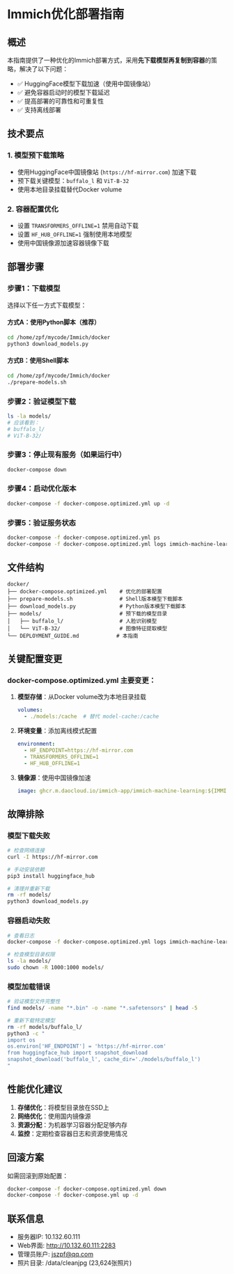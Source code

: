 # Immich优化部署指南

## 概述

本指南提供了一种优化的Immich部署方式，采用**先下载模型再复制到容器**的策略，解决了以下问题：

- ✅ HuggingFace模型下载加速（使用中国镜像站）
- ✅ 避免容器启动时的模型下载延迟
- ✅ 提高部署的可靠性和可重复性
- ✅ 支持离线部署

## 技术要点

### 1. 模型预下载策略
- 使用HuggingFace中国镜像站 (`https://hf-mirror.com`) 加速下载
- 预下载关键模型：`buffalo_l` 和 `ViT-B-32`
- 使用本地目录挂载替代Docker volume

### 2. 容器配置优化
- 设置 `TRANSFORMERS_OFFLINE=1` 禁用自动下载
- 设置 `HF_HUB_OFFLINE=1` 强制使用本地模型
- 使用中国镜像源加速容器镜像下载

## 部署步骤

### 步骤1：下载模型

选择以下任一方式下载模型：

#### 方式A：使用Python脚本（推荐）
```bash
cd /home/zpf/mycode/Immich/docker
python3 download_models.py
```

#### 方式B：使用Shell脚本
```bash
cd /home/zpf/mycode/Immich/docker
./prepare-models.sh
```

### 步骤2：验证模型下载
```bash
ls -la models/
# 应该看到：
# buffalo_l/
# ViT-B-32/
```

### 步骤3：停止现有服务（如果运行中）
```bash
docker-compose down
```

### 步骤4：启动优化版本
```bash
docker-compose -f docker-compose.optimized.yml up -d
```

### 步骤5：验证服务状态
```bash
docker-compose -f docker-compose.optimized.yml ps
docker-compose -f docker-compose.optimized.yml logs immich-machine-learning
```

## 文件结构

```
docker/
├── docker-compose.optimized.yml    # 优化的部署配置
├── prepare-models.sh               # Shell版本模型下载脚本
├── download_models.py              # Python版本模型下载脚本
├── models/                         # 预下载的模型目录
│   ├── buffalo_l/                  # 人脸识别模型
│   └── ViT-B-32/                   # 图像特征提取模型
└── DEPLOYMENT_GUIDE.md            # 本指南
```

## 关键配置变更

### docker-compose.optimized.yml 主要变更：
1. **模型存储**：从Docker volume改为本地目录挂载
   ```yaml
   volumes:
     - ./models:/cache  # 替代 model-cache:/cache
   ```

2. **环境变量**：添加离线模式配置
   ```yaml
   environment:
     - HF_ENDPOINT=https://hf-mirror.com
     - TRANSFORMERS_OFFLINE=1
     - HF_HUB_OFFLINE=1
   ```

3. **镜像源**：使用中国镜像加速
   ```yaml
   image: ghcr.m.daocloud.io/immich-app/immich-machine-learning:${IMMICH_VERSION:-release}
   ```

## 故障排除

### 模型下载失败
```bash
# 检查网络连接
curl -I https://hf-mirror.com

# 手动安装依赖
pip3 install huggingface_hub

# 清理并重新下载
rm -rf models/
python3 download_models.py
```

### 容器启动失败
```bash
# 查看日志
docker-compose -f docker-compose.optimized.yml logs immich-machine-learning

# 检查模型目录权限
ls -la models/
sudo chown -R 1000:1000 models/
```

### 模型加载错误
```bash
# 验证模型文件完整性
find models/ -name "*.bin" -o -name "*.safetensors" | head -5

# 重新下载特定模型
rm -rf models/buffalo_l/
python3 -c "
import os
os.environ['HF_ENDPOINT'] = 'https://hf-mirror.com'
from huggingface_hub import snapshot_download
snapshot_download('buffalo_l', cache_dir='./models/buffalo_l')
"
```

## 性能优化建议

1. **存储优化**：将模型目录放在SSD上
2. **网络优化**：使用国内镜像源
3. **资源分配**：为机器学习容器分配足够内存
4. **监控**：定期检查容器日志和资源使用情况

## 回滚方案

如需回滚到原始配置：
```bash
docker-compose -f docker-compose.optimized.yml down
docker-compose -f docker-compose.yml up -d
```

## 联系信息

- 服务器IP: 10.132.60.111
- Web界面: http://10.132.60.111:2283
- 管理员账户: jszpf@qq.com
- 照片目录: /data/cleanjpg (23,624张照片)
